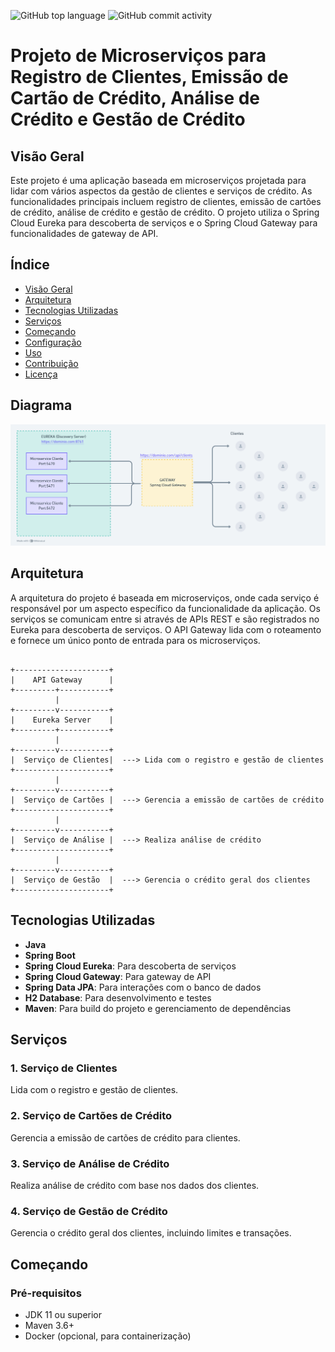 ![GitHub top language](https://img.shields.io/github/languages/top/JoaoSBarbosa/spring-microservices-credit) ![GitHub commit activity](https://img.shields.io/github/commit-activity/t/JoaoSBarbosa/spring-microservices-credit)



# Projeto de Microserviços para Registro de Clientes, Emissão de Cartão de Crédito, Análise de Crédito e Gestão de Crédito

## Visão Geral

Este projeto é uma aplicação baseada em microserviços projetada para lidar com vários aspectos da gestão de clientes e serviços de crédito. As funcionalidades principais incluem registro de clientes, emissão de cartões de crédito, análise de crédito e gestão de crédito. O projeto utiliza o Spring Cloud Eureka para descoberta de serviços e o Spring Cloud Gateway para funcionalidades de gateway de API.

## Índice

- [Visão Geral](https://chatgpt.com/c/cc9a9d90-aa23-45f5-ab88-a0ba7ad6a9d1#visão-geral)
- [Arquitetura](https://chatgpt.com/c/cc9a9d90-aa23-45f5-ab88-a0ba7ad6a9d1#arquitetura)
- [Tecnologias Utilizadas](https://chatgpt.com/c/cc9a9d90-aa23-45f5-ab88-a0ba7ad6a9d1#tecnologias-utilizadas)
- [Serviços](https://chatgpt.com/c/cc9a9d90-aa23-45f5-ab88-a0ba7ad6a9d1#serviços)
- [Começando](https://chatgpt.com/c/cc9a9d90-aa23-45f5-ab88-a0ba7ad6a9d1#começando)
- [Configuração](https://chatgpt.com/c/cc9a9d90-aa23-45f5-ab88-a0ba7ad6a9d1#configuração)
- [Uso](https://chatgpt.com/c/cc9a9d90-aa23-45f5-ab88-a0ba7ad6a9d1#uso)
- [Contribuição](https://chatgpt.com/c/cc9a9d90-aa23-45f5-ab88-a0ba7ad6a9d1#contribuição)
- [Licença](https://chatgpt.com/c/cc9a9d90-aa23-45f5-ab88-a0ba7ad6a9d1#licença)

## Diagrama
![Descrição da imagem](./diagrama.png)


## Arquitetura

A arquitetura do projeto é baseada em microserviços, onde cada serviço é responsável por um aspecto específico da funcionalidade da aplicação. Os serviços se comunicam entre si através de APIs REST e são registrados no Eureka para descoberta de serviços. O API Gateway lida com o roteamento e fornece um único ponto de entrada para os microserviços.

```

+---------------------+
|    API Gateway      |
+---------+-----------+
          |
+---------v-----------+
|    Eureka Server    |
+---------+-----------+
          |
+---------v-----------+
|  Serviço de Clientes|  ---> Lida com o registro e gestão de clientes
+---------------------+
          |
+---------v-----------+
|  Serviço de Cartões |  ---> Gerencia a emissão de cartões de crédito
+---------------------+
          |
+---------v-----------+
|  Serviço de Análise |  ---> Realiza análise de crédito
+---------------------+
          |
+---------v-----------+
|  Serviço de Gestão  |  ---> Gerencia o crédito geral dos clientes
+---------------------+
```

## Tecnologias Utilizadas

- **Java**
- **Spring Boot**
- **Spring Cloud Eureka**: Para descoberta de serviços
- **Spring Cloud Gateway**: Para gateway de API
- **Spring Data JPA**: Para interações com o banco de dados
- **H2 Database**: Para desenvolvimento e testes
- **Maven**: Para build do projeto e gerenciamento de dependências

## Serviços

### 1. Serviço de Clientes

Lida com o registro e gestão de clientes.

### 2. Serviço de Cartões de Crédito

Gerencia a emissão de cartões de crédito para clientes.

### 3. Serviço de Análise de Crédito

Realiza análise de crédito com base nos dados dos clientes.

### 4. Serviço de Gestão de Crédito

Gerencia o crédito geral dos clientes, incluindo limites e transações.

## Começando

### Pré-requisitos

- JDK 11 ou superior
- Maven 3.6+
- Docker (opcional, para containerização)
